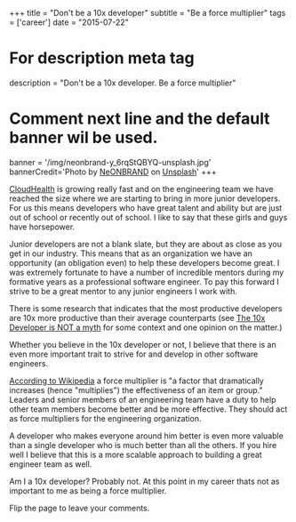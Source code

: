 +++
title = "Don't be a 10x developer"
subtitle = "Be a force multiplier"
tags = ['career']
date = "2015-07-22"

# For description meta tag
description = "Don't be a 10x developer. Be a force multiplier"

# Comment next line and the default banner wil be used.
banner = '/img/neonbrand-y_6rqStQBYQ-unsplash.jpg'
bannerCredit='<span>Photo by <a href="https://unsplash.com/@neonbrand?utm_source=unsplash&amp;utm_medium=referral&amp;utm_content=creditCopyText">NeONBRAND</a> on <a href="https://unsplash.com/s/photos/mentor?utm_source=unsplash&amp;utm_medium=referral&amp;utm_content=creditCopyText">Unsplash</a></span>'
+++

[CloudHealth](http://www.cloudhealthtech.com/) is growing really fast and on the
engineering team we have reached the size where we are starting to bring in more
junior developers. For us this means developers who have great talent and ability
but are just out of school or recently out of school. I like to say that these
girls and guys have horsepower.

Junior developers are not a blank slate, but they are about as close as you get
in our industry. This means that as an organization we have an opportunity (an
obligation even) to help these developers become great. I was extremely
fortunate to have a number of incredible mentors during my formative years
as a professional software engineer. To pay this forward I strive to be
a great mentor to any junior engineers I work with.

There is some research that indicates that the most productive developers
are 10x more productive than their average counterparts (see
[The 10x Developer is NOT a myth](http://www.ybrikman.com/writing/2013/09/29/the-10x-developer-is-not-myth/)
for some context and one opinion on the matter.)

Whether you believe in the 10x developer or not, I believe that there is an even more
important trait to strive for and develop in other software engineers.

[According to Wikipedia](https://en.wikipedia.org/wiki/Force_multiplication) a
force multiplier is  "a factor that dramatically increases (hence "multiplies")
the effectiveness of an item or group." Leaders and senior members of an
engineering team have a duty to help other team members become better and
be more effective. They should act as force multipliers for the engineering
organization.

A developer who makes everyone around him better is even more
valuable than a single developer who is much better than all the others. If
you hire well I believe that this is a more scalable approach to building
a great engineer team as well.

Am I a 10x developer? Probably not. At this point in my career thats not
as important to me as being a force multiplier.

Flip the page to leave your comments.
